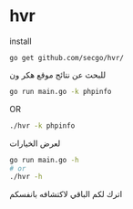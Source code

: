 # hvr

install
```
go get github.com/secgo/hvr/
```

للبحث عن نتائج موقع  هكر ون 
```bash
go run main.go -k phpinfo
```
OR
```bash
./hvr -k phpinfo
```

لعرض الخيارات 
```bash
go run main.go -h
# or
./hvr -h
```

اترك لكم الباقي لاكتشافه بانفسكم 

